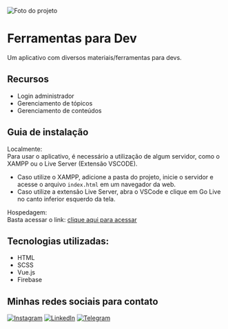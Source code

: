 ![Foto do projeto](https://github.com/lezzin/ferramentas-dev/assets/103830032/9f9f5eca-b088-4e27-8475-59d8cbefc8ec)

# Ferramentas para Dev

Um aplicativo com diversos materiais/ferramentas para devs.

## Recursos

- Login administrador
- Gerenciamento de tópicos
- Gerenciamento de conteúdos

## Guia de instalação

Localmente:<br>
Para usar o aplicativo, é necessário a utilização de algum servidor, como o XAMPP ou o Live Server (Extensão VSCODE). 
* Caso utilize o XAMPP, adicione a pasta do projeto, inicie o servidor e acesse o arquivo `index.html` em um navegador da web. <br>
* Caso utilize a extensão Live Server, abra o VSCode e clique em Go Live no canto inferior esquerdo da tela.

Hospedagem:<br>
Basta acessar o link: [clique aqui para acessar](https://ferramentas-dev.vercel.app/)

## Tecnologias utilizadas:

* HTML
* SCSS
* Vue.js
* Firebase

## Minhas redes sociais para contato

[![Instagram](https://img.shields.io/badge/Instagram-E4405F?style=for-the-badge&logo=instagram&logoColor=white)](https://www.instagram.com/leandroadrian_/)
[![LinkedIn](https://img.shields.io/badge/LinkedIn-0077B5?style=for-the-badge&logo=linkedin&logoColor=white)](https://www.linkedin.com/in/leandro-adrian)
[![Telegram](https://img.shields.io/badge/Telegram-2CA5E0?style=for-the-badge&logo=telegram&logoColor=white)](https://t.me/LeandroAdrian)
